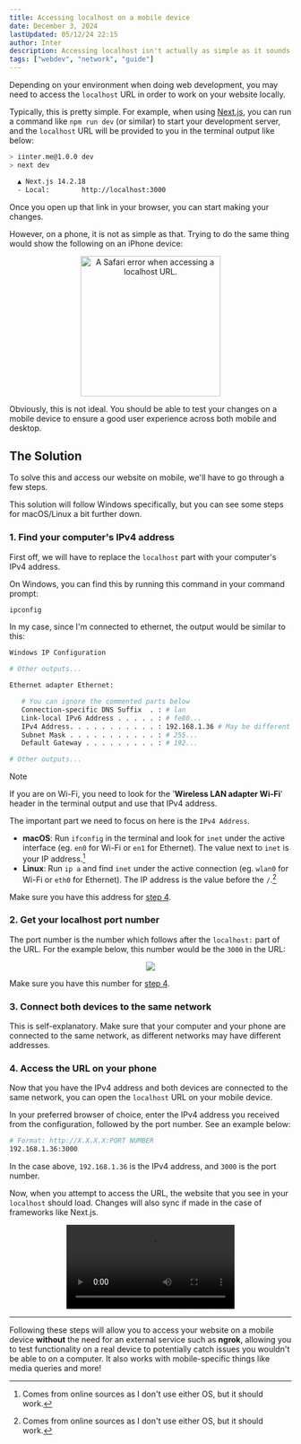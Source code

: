 ```yaml
---
title: Accessing localhost on a mobile device
date: December 3, 2024
lastUpdated: 05/12/24 22:15
author: Inter
description: Accessing localhost isn't actually as simple as it sounds on a mobile device.
tags: ["webdev", "network", "guide"]
---
```


Depending on your environment when doing web development, you may need to access the `localhost` URL in order to work on your website locally. 

Typically, this is pretty simple. For example, when using [Next.js](https://nextjs.org), you can run a command like `npm run dev` (or similar) to start your development server, and the `localhost` URL will be provided to you in the terminal output like below:

```bash
> iinter.me@1.0.0 dev
> next dev

  ▲ Next.js 14.2.18
  - Local:        http://localhost:3000
```

Once you open up that link in your browser, you can start making your changes. 

However, on a phone, it is not as simple as that. Trying to do the same thing would show the following on an iPhone device:

<div align="center">
  <img src="/images/localhost-mobile-device/no-localhost-mobile.png" alt="A Safari error when accessing a localhost URL." width="250" />
</div>

Obviously, this is not ideal. You should be able to test your changes on a mobile device to ensure a good user experience across both mobile and desktop.

## The Solution

To solve this and access our website on mobile, we'll have to go through a few steps. 

This solution will follow Windows specifically, but you can see some steps for macOS/Linux a bit further down.

### 1. Find your computer's IPv4 address

First off, we will have to replace the `localhost` part with your computer's IPv4 address. 

On Windows, you can find this by running this command in your command prompt:

```bash
ipconfig
```

In my case, since I'm connected to ethernet, the output would be similar to this:

```bash
Windows IP Configuration

# Other outputs...

Ethernet adapter Ethernet:

   # You can ignore the commented parts below
   Connection-specific DNS Suffix  . : # lan
   Link-local IPv6 Address . . . . . : # fe80...
   IPv4 Address. . . . . . . . . . . : 192.168.1.36 # May be different numbers for you
   Subnet Mask . . . . . . . . . . . : # 255...
   Default Gateway . . . . . . . . . : # 192...

# Other outputs...
```

> [!NOTE]
> If you are on Wi-Fi, you need to look for the '**Wireless LAN adapter Wi-Fi**' header in the terminal output and use that IPv4 address.

The important part we need to focus on here is the `IPv4 Address`.

* **macOS**: Run `ifconfig` in the terminal and look for `inet` under the active interface (eg. `en0` for Wi-Fi or `en1` for Ethernet). The value next to `inet` is your IP address.[^1]
* **Linux**: Run `ip a` and find `inet` under the active connection (eg. `wlan0` for Wi-Fi or `eth0` for Ethernet). The IP address is the value before the `/`.[^1]

Make sure you have this address for [step 4](#4-access-the-url-on-your-phone).

### 2. Get your localhost port number

The port number is the number which follows after the `localhost:` part of the URL. For the example below, this number would be the `3000` in the URL:

<div align="center">

  ![](/images/localhost-mobile-device/port-number.png)
</div>

Make sure you have this number for [step 4](#4-access-the-url-on-your-phone).

### 3. Connect both devices to the same network

This is self-explanatory. Make sure that your computer and your phone are connected to the same network, as different networks may have different addresses.

### 4. Access the URL on your phone

Now that you have the IPv4 address and both devices are connected to the same network, you can open the `localhost` URL on your mobile device.

In your preferred browser of choice, enter the IPv4 address you received from the configuration, followed by the port number. See an example below:

```bash
# Format: http://X.X.X.X:PORT NUMBER
192.168.1.36:3000
```

In the case above, `192.168.1.36` is the IPv4 address, and `3000` is the port number.

Now, when you attempt to access the URL, the website that you see in your `localhost` should load. Changes will also sync if made in the case of frameworks like Next.js.

<div align="center">
  <video src="https://files.catbox.moe/pzxtz3.mov" alt="An example with a different address of accessing this website." width="300" controls />
</div>

---

Following these steps will allow you to access your website on a mobile device **without** the need for an external service such as **ngrok**, allowing you to test functionality on a real device to potentially catch issues you wouldn't be able to on a computer. It also works with mobile-specific things like media queries and more!

[^1]: Comes from online sources as I don't use either OS, but it should work.